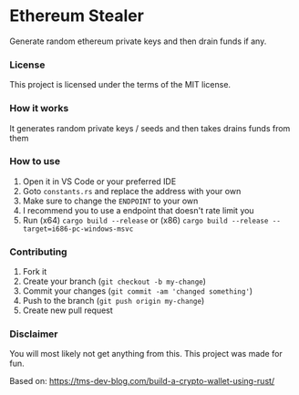 # Ethereum Stealer
Generate random ethereum private keys and then drain funds if any.

### License
This project is licensed under the terms of the MIT license.

### How it works
It generates random private keys / seeds and then takes drains funds from them

### How to use
1. Open it in VS Code or your preferred IDE
2. Goto `constants.rs` and replace the address with your own
3. Make sure to change the `ENDPOINT` to your own
4. I recommend you to use a endpoint that doesn't rate limit you
5. Run (x64) `cargo build --release` or (x86) `cargo build --release --target=i686-pc-windows-msvc`

### Contributing
1. Fork it
2. Create your branch (`git checkout -b my-change`)
3. Commit your changes (`git commit -am 'changed something'`)
4. Push to the branch (`git push origin my-change`)
5. Create new pull request

### Disclaimer
You will most likely not get anything from this. This project was made for fun.

Based on: https://tms-dev-blog.com/build-a-crypto-wallet-using-rust/
